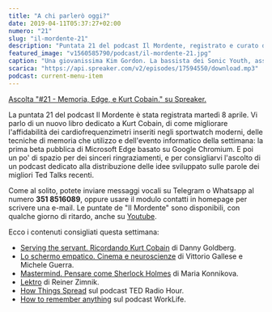 ```yaml
---
title: "A chi parlerò oggi?"
date: 2019-04-11T05:37:27+02:00
numero: "21"
slug: "il-mordente-21"
description: "Puntata 21 del podcast Il Mordente, registrato e curato da Riccardo Palombo."
featured_image: "v1560585790/podcast/il-mordente-21.jpg"
caption: "Una giovanissima Kim Gordon. La bassista dei Sonic Youth, assieme al marito Thurston Moore, fu da mentore per Kurt Cobain durante tutta la sua carriera. È ancora un'artista produttiva."
scarica: "https://api.spreaker.com/v2/episodes/17594550/download.mp3"
podcast: current-menu-item
---
```


<a class="spreaker-player" href="https://www.spreaker.com/episode/17594550" data-resource="episode_id=17594550" data-width="100%" data-height="200px" data-theme="light" data-playlist="false" data-playlist-continuous="false" data-autoplay="false" data-live-autoplay="false" data-chapters-image="true" data-episode-image-position="right" data-hide-logo="false" data-hide-likes="false" data-hide-comments="false" data-hide-sharing="false" data-hide-download="true" >Ascolta "#21 - Memoria, Edge, e Kurt Cobain." su Spreaker.</a>

La puntata 21 del podcast Il Mordente è stata registrata martedì 8 aprile. Vi parlo di un nuovo libro dedicato a Kurt Cobain, di come migliorare l'affidabilità dei cardiofrequenzimetri inseriti negli sportwatch moderni, delle tecniche di memoria che utilizzo e dell'evento informatico della settimana: la prima beta pubblica di Microsoft Edge basato su Google Chromium. E poi un po' di spazio per dei sinceri ringraziamenti, e per consigliarvi l'ascolto di un podcast dedicato alla distribuzione delle idee sviluppato sulle parole dei migliori Ted Talks recenti. 

Come al solito, potete inviare messaggi vocali su Telegram o Whatsapp al numero **351 8516089**, oppure usare il modulo contatti in homepage per scrivere una e-mail. Le puntate de "Il Mordente" sono disponibili, con qualche giorno di ritardo, anche su <a class="text-info" title="Canale Youtube Riccardo Palombo" href="https://www.youtube.com/riccardopalombo">Youtube</a>.

Ecco i contenuti consigliati questa settimana:

<ul>
<li><a class="text-info" href="https://amzn.to/2D9tyFR" target="_blank" rel="nofollow" title="Vedi il libro Serving the servant. Ricordando Kurt Cobain">Serving the servant. Ricordando Kurt Cobain</a> di Danny Goldberg.</li>
<li><a class="text-info" href="https://amzn.to/2UtsHtv" target="_blank" rel="nofollow" title="Vedi il libro Lo schermo empatico. Cinema e neuroscienze">Lo schermo empatico. Cinema e neuroscienze</a> di Vittorio Gallese e Michele Guerra.</li>
<li><a class="text-info" href="https://amzn.to/2Kn6wBk" target="_blank" rel="nofollow" title="Vedi il libro Mastermind. Pensare come Sherlock Holmes">Mastermind. Pensare come Sherlock Holmes</a> di Maria Konnikova.</li>
<li><a class="text-info" href="https://amzn.to/2U8Haaa" target="_blank" rel="nofollow" title="Vedi il libro Lektro">Lektro</a> di Reiner Zimnik.</li>
<li><a class="text-info" href="https://www.npr.org/programs/ted-radio-hour/468877892/how-things-spread?showDate=2019-04-05" target="_blank" title="Vedi How Things Spread">How Things Spread</a> sul podcast TED Radio Hour.</li>
<li><a class="text-info" href="https://www.ted.com/talks/worklife_with_adam_grant_how_to_remember_anything?utm_campaign=tedspread&utm_medium=referral&utm_source=tedcomshare" target="_blank" title="Vedi How to remember anything">How to remember anything</a> sul podcast WorkLife.</li>
</ul>

